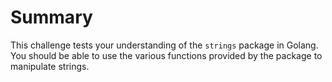 # Summary

This challenge tests your understanding of the `strings` package in Golang. You should be able to use the various functions provided by the package to manipulate strings.
